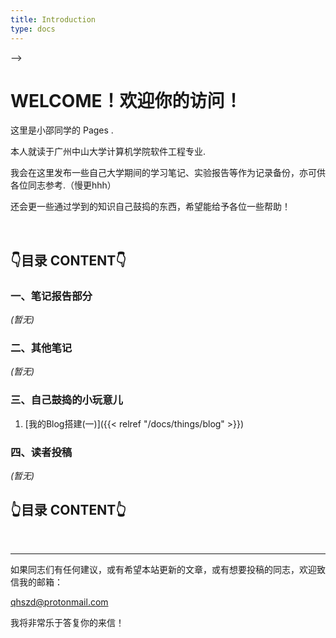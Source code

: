 ```yaml
---
title: Introduction
type: docs
---
```


<!-- # Acerbo datus maxime

{{< columns >}}
## Astris ipse furtiva

Est in vagis et Pittheus tu arge accipiter regia iram vocatur nurus. Omnes ut
olivae sensit **arma sorori** deducit, inesset **crudus**, ego vetuere aliis,
modo arsit? Utinam rapta fiducia valuere litora _adicit cursu_, ad facies

<---> -->

<!-- ## Suis quot vota

Ea _furtique_ risere fratres edidit terrae magis. Colla tam mihi tenebat:
miseram excita suadent es pecudes iam. Concilio _quam_ velatus posset ait quod
nunc! Fragosis suae dextra geruntur functus vulgata.
{{< /columns >}}


## Tempora nisi nunc

Lorem **markdownum** emicat gestu. Cannis sol pressit ducta. **Est** Idaei,
tremens ausim se tutaeque, illi ulnis hausit, sed, lumina cutem. Quae avis
sequens!

    var panel = ram_design;
    if (backup + system) {
        file.readPoint = network_native;
        sidebar_engine_device(cell_tftp_raster,
                dual_login_paper.adf_vci.application_reader_design(
                graphicsNvramCdma, lpi_footer_snmp, integer_model));
    }

## Locis suis novi cum suoque decidit eadem

Idmoniae ripis, at aves, ali missa adest, ut _et autem_, et ab? -->

# **WELCOME！欢迎你的访问！**

这里是小邵同学的 Pages .

本人就读于广州中山大学计算机学院软件工程专业.

我会在这里发布一些自己大学期间的学习笔记、实验报告等作为记录备份，亦可供各位同志参考.（慢更hhh）

还会更一些通过学到的知识自己鼓捣的东西，希望能给予各位一些帮助！

<br/>

## **👇目录 CONTENT👇**

### **一、笔记报告部分**

*(暂无)*

### **二、其他笔记**

*(暂无)*

### **三、自己鼓捣的小玩意儿**

1. [我的Blog搭建(一)]({{< relref "/docs/things/blog" >}})

### **四、读者投稿**

*(暂无)*

## **👆目录 CONTENT👆**

<br/>

---

如果同志们有任何建议，或有希望本站更新的文章，或有想要投稿的同志，欢迎致信我的邮箱：

<qhszd@protonmail.com>

我将非常乐于答复你的来信！